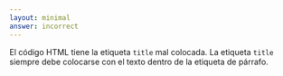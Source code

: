 ```yaml
---
layout: minimal
answer: incorrect 
---
```


<!-- The HTML code has misplaced title tag. Title tag should always be placed with the text inside the paragraph tag -->
El código HTML tiene la etiqueta `title` mal colocada. La etiqueta `title` siempre debe colocarse con el texto dentro de la etiqueta de párrafo.
